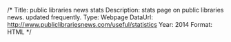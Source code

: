 /*
Title: public libraries news stats
Description: stats page on public libraries news. updated frequently.
Type: Webpage
DataUrl: http://www.publiclibrariesnews.com/useful/statistics
Year: 2014
Format: HTML
*/